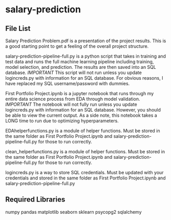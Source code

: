 # salary-prediction

## File List

Salary Prediction Problem.pdf is a presentation of the project results. This is a good starting point to get a feeling of the overall project structure.

salary-prediction-pipeline-full.py is a python script that takes in training and test data and runs the full machine learning pipeline including training, model selection, and prediction. The results are then saved into an SQL database. *IMPORTANT* This script will not run unless you update logincreds.py with information for an SQL database. For obvious reasons, I have replaced my SQL username/password with dummies.

First Portfolio Project.ipynb is a jupyter notebook that runs through my entire data science process from EDA through model validation.
*IMPORTANT* The notebook will not fully run unless you update logincreds.py with information for an SQL database. However, you should be able to view the current output. As a side note, this notebook takes a LONG time to run due to optimizing hyperparameters.

EDAhelperfunctions.py is a module of helper functions. Must be stored in the same folder as First Portfolio Project.ipynb and salary-prediction-pipeline-full.py for those to run correctly.

clean_helperfunctions.py is a module of helper functions. Must be stored in the same folder as First Portfolio Project.ipynb and salary-prediction-pipeline-full.py for those to run correctly.

logincreds.py is a way to store SQL credentials. Must be updated with your credentials and stored in the same folder as First Portfolio Project.ipynb and salary-prediction-pipeline-full.py

## Required Libraries
numpy
pandas
matplotlib
seaborn
sklearn
psycopg2
sqlalchemy
